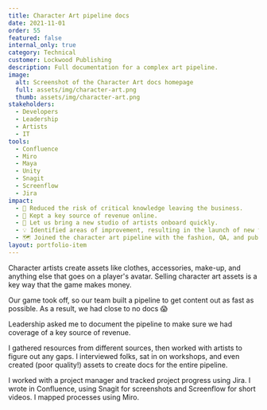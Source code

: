 ```yaml
---
title: Character Art pipeline docs
date: 2021-11-01
order: 55
featured: false
internal_only: true
category: Technical
customer: Lockwood Publishing
description: Full documentation for a complex art pipeline.
image:
  alt: Screenshot of the Character Art docs homepage
  full: assets/img/character-art.png
  thumb: assets/img/character-art.png
stakeholders:  
  - Developers
  - Leadership
  - Artists
  - IT
tools:
  - Confluence
  - Miro
  - Maya
  - Unity
  - Snagit
  - Screenflow
  - Jira
impact:
  - 🧠 Reduced the risk of critical knowledge leaving the business.
  - 🤑 Kept a key source of revenue online.
  - 🚀 Let us bring a new studio of artists onboard quickly.
  - 💡 Identified areas of improvement, resulting in the launch of new tooling and scripts.
  - 🗺️ Joined the character art pipeline with the fashion, QA, and publishing pipelines so we could see the bigger picture.
layout: portfolio-item
---
```

Character artists create assets like clothes, accessories, make-up, and anything else that goes on a player's avatar. Selling character art assets is a key way that the game makes money.

Our game took off, so our team built a pipeline to get content out as fast as possible. As a result, we had close to no docs 😱

Leadership asked me to document the pipeline to make sure we had coverage of a key source of revenue.

I gathered resources from different sources, then worked with artists to figure out any gaps. I interviewed folks, sat in on workshops, and even created (poor quality!) assets to create docs for the entire pipeline.

I worked with a project manager and tracked project progress using Jira. I wrote in Confluence, using Snagit for screenshots and Screenflow for short videos. I mapped processes using Miro.
